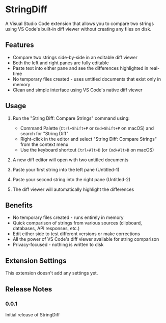 # StringDiff

A Visual Studio Code extension that allows you to compare two strings using VS Code's built-in diff viewer without creating any files on disk.

## Features

- Compare two strings side-by-side in an editable diff viewer
- Both the left and right panes are fully editable
- Paste text into either pane and see the differences highlighted in real-time
- No temporary files created - uses untitled documents that exist only in memory
- Clean and simple interface using VS Code's native diff viewer

## Usage

1. Run the "String Diff: Compare Strings" command using:
   - Command Palette (`Ctrl+Shift+P` or `Cmd+Shift+P` on macOS) and search for "String Diff"
   - Right-click in the editor and select "String Diff: Compare Strings" from the context menu
   - Use the keyboard shortcut `Ctrl+Alt+D` (or `Cmd+Alt+D` on macOS)

2. A new diff editor will open with two untitled documents
3. Paste your first string into the left pane (Untitled-1)
4. Paste your second string into the right pane (Untitled-2)
5. The diff viewer will automatically highlight the differences

## Benefits

- No temporary files created - runs entirely in memory
- Quick comparison of strings from various sources (clipboard, databases, API responses, etc.)
- Edit either side to test different versions or make corrections
- All the power of VS Code's diff viewer available for string comparison
- Privacy-focused - nothing is written to disk

## Extension Settings

This extension doesn't add any settings yet.

## Release Notes

### 0.0.1

Initial release of StringDiff
